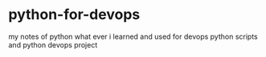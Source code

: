 # python-for-devops
my notes of python what ever i learned and used for devops
python scripts and python devops project

